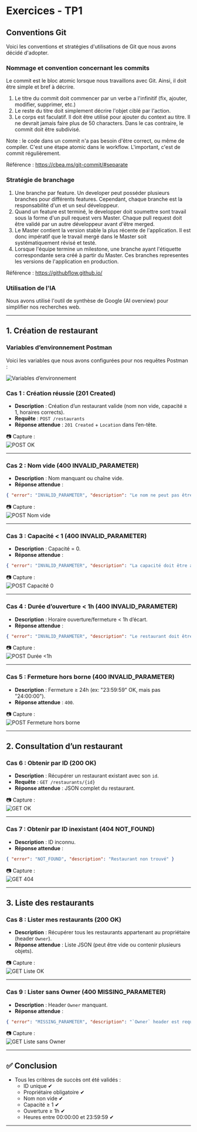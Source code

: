 # Exercices - TP1

## Conventions Git
Voici les conventions et stratégies d'utilisations de Git que nous avons décidé d'adopter.

### Nommage et convention concernant les commits
Le commit est le bloc atomic lorsque nous travaillons avec Git. Ainsi, il doit être simple et bref à décrire. 

1) Le titre du commit doit commencer par un verbe a l'infinitif (fix, ajouter, modifier, supprimer, etc.)
2) Le reste du titre doit simplement décrire l'objet ciblé par l'action.
3) Le corps est faculatif. Il doit être utilisé pour ajouter du context au titre. Il ne devrait jamais faire plus de 50 characters. Dans le cas contraire, le commit doit être subdivisé.

Note : le code dans un commit n'a pas besoin d'être correct, ou même de compiler. C'est une étape atomic dans le workflow. L'important, c'est de commit régulièrement. 

Référence : https://cbea.ms/git-commit/#separate

### Stratégie de branchage

1) Une branche par feature. Un developer peut posséder plusieurs branches pour différents features. Cependant, chaque branche est la responsabilité d'un et un seul développeur.
2) Quand un feature est terminé, le developper doit soumettre sont travail sous la forme d'un pull request vers Master. Chaque pull request doit être validé par un autre développeur avant d'être merged.
3) Le Master contient la version stable la plus récente de l'application. Il est donc impératif que le travail mergé dans le Master soit systématiquement révisé et testé.
4) Lorsque l'équipe termine un milestone, une branche ayant l'étiquette correspondante sera créé à partir du Master. Ces branches representes les versions de l'application en production.


Référence : https://githubflow.github.io/

### Utilisation de l'IA

Nous avons utilisé l'outil de synthèse de Google (AI overview) pour simplifier nos recherches web.



---

## 1. Création de restaurant

### Variables d’environnement Postman

Voici les variables que nous avons configurées pour nos requêtes Postman :

![Variables d’environnement](./images/env-variables.png)

### Cas 1 : Création réussie (201 Created)
- **Description** : Création d’un restaurant valide (nom non vide, capacité ≥ 1, horaires corrects).
- **Requête** : `POST /restaurants`
- **Réponse attendue** : `201 Created` + `Location` dans l’en-tête.

📷 Capture :  
![POST OK](./images/post-ok.png)

---

### Cas 2 : Nom vide (400 INVALID_PARAMETER)
- **Description** : Nom manquant ou chaîne vide.
- **Réponse attendue** :
```json
{ "error": "INVALID_PARAMETER", "description": "Le nom ne peut pas être vide" }
```

📷 Capture :  
![POST Nom vide](./images/post-nom-vide.png)

---

### Cas 3 : Capacité < 1 (400 INVALID_PARAMETER)
- **Description** : Capacité = 0.
- **Réponse attendue** :
```json
{ "error": "INVALID_PARAMETER", "description": "La capacité doit être au moins 1" }
```

📷 Capture :  
![POST Capacité 0](./images/post-capacite-0.png)

---

### Cas 4 : Durée d’ouverture < 1h (400 INVALID_PARAMETER)
- **Description** : Horaire ouverture/fermeture < 1h d’écart.
- **Réponse attendue** :
```json
{ "error": "INVALID_PARAMETER", "description": "Le restaurant doit être ouvert au moins 1 heure" }
```

📷 Capture :  
![POST Durée <1h](./images/post-duree-1h.png)

---

### Cas 5 : Fermeture hors borne (400 INVALID_PARAMETER)
- **Description** : Fermeture ≥ 24h (ex: "23:59:59" OK, mais pas "24:00:00").
- **Réponse attendue** : `400`.

📷 Capture :  
![POST Fermeture hors borne](./images/post-fermeture.png)

---

## 2. Consultation d’un restaurant

### Cas 6 : Obtenir par ID (200 OK)
- **Description** : Récupérer un restaurant existant avec son `id`.
- **Requête** : `GET /restaurants/{id}`
- **Réponse attendue** : JSON complet du restaurant.

📷 Capture :  
![GET OK](./images/get-id-ok.png)

---

### Cas 7 : Obtenir par ID inexistant (404 NOT_FOUND)
- **Description** : ID inconnu.
- **Réponse attendue** :
```json
{ "error": "NOT_FOUND", "description": "Restaurant non trouvé" }
```

📷 Capture :  
![GET 404](./images/get-id-404.png)

---

## 3. Liste des restaurants

### Cas 8 : Lister mes restaurants (200 OK)
- **Description** : Récupérer tous les restaurants appartenant au propriétaire (header `Owner`).
- **Réponse attendue** : Liste JSON (peut être vide ou contenir plusieurs objets).

📷 Capture :  
![GET Liste OK](./images/get-liste-ok.png)

---

### Cas 9 : Lister sans Owner (400 MISSING_PARAMETER)
- **Description** : Header `Owner` manquant.
- **Réponse attendue** :
```json
{ "error": "MISSING_PARAMETER", "description": "`Owner` header est requis" }
```

📷 Capture :  
![GET Liste sans Owner](./images/get-liste-owner.png)

---

## ✅ Conclusion
- Tous les critères de succès ont été validés :
    - ID unique ✔
    - Propriétaire obligatoire ✔
    - Nom non vide ✔
    - Capacité ≥ 1 ✔
    - Ouverture ≥ 1h ✔
    - Heures entre 00:00:00 et 23:59:59 ✔

---
